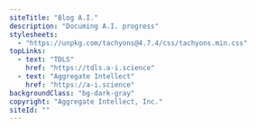 ```yaml
---
siteTitle: "Blog A.I."
description: "Documing A.I. progress"
stylesheets:
  - "https://unpkg.com/tachyons@4.7.4/css/tachyons.min.css"
topLinks:
  - text: "TDLS"
    href: "https://tdls.a-i.science"
  - text: "Aggregate Intellect"
    href: "https://a-i.science"
backgroundClass: "bg-dark-gray"
copyright: "Aggregate Intellect, Inc."
siteId: ""
---
```

